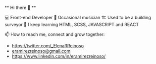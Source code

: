 ** Hi there 👋 **

💻 Front-end Developer 
🎨 Occasional musician
🏗️ Used to be a building surveyor
🌱 I keep learning HTML, SCSS, JAVASCRIPT and REACT


📫 How to reach me, connect and grow together:

 - https://twitter.com/_ElenaRReinoso
 - eramirezreinoso@gmail.com
 - https://www.linkedin.com/in/eramirezreinoso/
 
